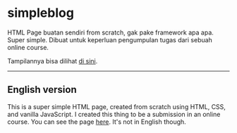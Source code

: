 # simpleblog

HTML Page buatan sendiri from scratch, gak pake framework apa apa. Super simple. Dibuat untuk keperluan pengumpulan tugas dari sebuah online course.

Tampilannya bisa dilihat <a href="https://amalkarim.github.io/simpleblog" target="_blank">di sini</a>.

---

## English version

This is a super simple HTML page, created from scratch using HTML, CSS, and vanilla JavaScript. I created this thing to be a submission in an online course. You can see the page <a href="https://amalkarim.github.io/simpleblog" target="_blank">here</a>. It's not in English though.
